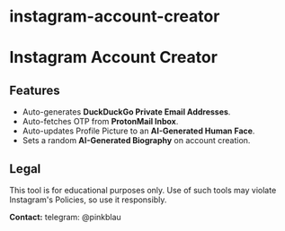 # instagram-account-creator

# Instagram Account Creator


## Features
- Auto-generates **DuckDuckGo Private Email Addresses**.
- Auto-fetches OTP from **ProtonMail Inbox**.
- Auto-updates Profile Picture to an **AI-Generated Human Face**.
- Sets a random **AI-Generated Biography** on account creation.


## Legal
This tool is for educational purposes only. Use of such tools may violate Instagram's Policies, so use it responsibly.

**Contact:** telegram: @pinkblau
